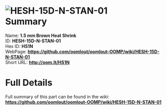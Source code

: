 
![HESH-15D-N-STAN-01](https://github.com/oomlout/oomlout-OOMP/blob/master/parts/HESH-15D-N-STAN-01/HESH-15D-N-STAN-01_420.jpg)   
Summary
=================
  
Name: __1.5 mm Brown Heat Shrink__    
ID: __HESH-15D-N-STAN-01__   
Hex ID: __HS1N__   
WebPage: __https://github.com/oomlout/oomlout-OOMP/wiki/HESH-15D-N-STAN-01__   
Short URL: __http://oom.lt/HS1N__   

Full Details
==========================
Full summary of this part can be found in the wiki:   
__https://github.com/oomlout/oomlout-OOMP/wiki/HESH-15D-N-STAN-01__    

